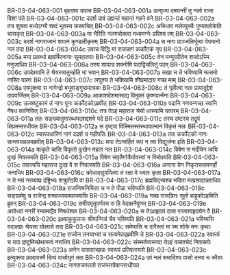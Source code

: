 BR-03-04-063-001	बृहदश्व उवाच
BR-03-04-063-001a	उत्सृज्य दमयन्तीं तु नलो राजा विशां पते
BR-03-04-063-001c	ददर्श दावं दह्यन्तं महान्तं गहने वने
BR-03-04-063-002a	तत्र शुश्राव मध्येऽग्नौ शब्दं भूतस्य कस्यचित्
BR-03-04-063-002c	अभिधाव नलेत्युच्चैः पुण्यश्लोकेति चासकृत्
BR-03-04-063-003a	मा भैरिति नलश्चोक्त्वा मध्यमग्नेः प्रविश्य तम्
BR-03-04-063-003c	ददर्श नागराजानं शयानं कुण्डलीकृतम्
BR-03-04-063-004a	स नागः प्राञ्जलिर्भूत्वा वेपमानो नलं तदा
BR-03-04-063-004c	उवाच विद्धि मां राजन्नागं कर्कोटकं नृप
BR-03-04-063-005a	मया प्रलब्धो ब्रह्मर्षिरनागाः सुमहातपाः
BR-03-04-063-005c	तेन मन्युपरीतेन शप्तोऽस्मि मनुजाधिप
BR-03-04-063-006a	तस्य शापान्न शक्नोमि पदाद्विचलितुं पदम्
BR-03-04-063-006c	उपदेक्ष्यामि ते श्रेयस्त्रातुमर्हति मां भवान्
BR-03-04-063-007a	सखा च ते भविष्यामि मत्समो नास्ति पन्नगः
BR-03-04-063-007c	लघुश्च ते भविष्यामि शीघ्रमादाय गच्छ माम्
BR-03-04-063-008a	एवमुक्त्वा स नागेन्द्रो बभूवाङ्गुष्ठमात्रकः
BR-03-04-063-008c	तं गृहीत्वा नलः प्रायादुद्देशं दाववर्जितम्
BR-03-04-063-009a	आकाशदेशमासाद्य विमुक्तं कृष्णवर्त्मना
BR-03-04-063-009c	उत्स्रष्टुकामं तं नागः पुनः कर्कोटकोऽब्रवीत्
BR-03-04-063-010a	पदानि गणयन्गच्छ स्वानि नैषध कानिचित्
BR-03-04-063-010c	तत्र तेऽहं महाराज श्रेयो धास्यामि यत्परम्
BR-03-04-063-011a	ततः सङ्ख्यातुमारब्धमदशद्दशमे पदे
BR-03-04-063-011c	तस्य दष्टस्य तद्रूपं क्षिप्रमन्तरधीयत
BR-03-04-063-012a	स दृष्ट्वा विस्मितस्तस्थावात्मानं विकृतं नलः
BR-03-04-063-012c	स्वरूपधारिणं नागं ददर्श च महीपतिः
BR-03-04-063-013a	ततः कर्कोटको नागः सान्त्वयन्नलमब्रवीत्
BR-03-04-063-013c	मया तेऽन्तर्हितं रूपं न त्वा विद्युर्जना इति
BR-03-04-063-014a	यत्कृते चासि विकृतो दुःखेन महता नल
BR-03-04-063-014c	विषेण स मदीयेन त्वयि दुःखं निवत्स्यति
BR-03-04-063-015a	विषेण संवृतैर्गात्रैर्यावत्त्वां न विमोक्ष्यति
BR-03-04-063-015c	तावत्त्वयि महाराज दुःखं वै स निवत्स्यति
BR-03-04-063-016a	अनागा येन निकृतस्त्वमनर्हो जनाधिप
BR-03-04-063-016c	क्रोधादसूययित्वा तं रक्षा मे भवतः कृता
BR-03-04-063-017a	न ते भयं नरव्याघ्र दंष्ट्रिभ्यः शत्रुतोऽपि वा
BR-03-04-063-017c	ब्रह्मविद्भ्यश्च भविता मत्प्रसादान्नराधिप
BR-03-04-063-018a	राजन्विषनिमित्ता च न ते पीडा भविष्यति
BR-03-04-063-018c	सङ्ग्रामेषु च राजेन्द्र शश्वज्जयमवाप्स्यसि
BR-03-04-063-019a	गच्छ राजन्नितः सूतो बाहुकोऽहमिति ब्रुवन्
BR-03-04-063-019c	समीपमृतुपर्णस्य स हि वेदाक्षनैपुणम्
BR-03-04-063-019e	अयोध्यां नगरीं रम्यामद्यैव निषधेश्वर
BR-03-04-063-020a	स तेऽक्षहृदयं दाता राजाश्वहृदयेन वै
BR-03-04-063-020c	इक्ष्वाकुकुलजः श्रीमान्मित्रं चैव भविष्यति
BR-03-04-063-021a	भविष्यसि यदाक्षज्ञः श्रेयसा योक्ष्यसे तदा
BR-03-04-063-021c	समेष्यसि च दारैस्त्वं मा स्म शोके मनः कृथाः
BR-03-04-063-021e	राज्येन तनयाभ्यां च सत्यमेतद्ब्रवीमि ते
BR-03-04-063-022a	स्वरूपं च यदा द्रष्टुमिच्छेथास्त्वं नराधिप
BR-03-04-063-022c	संस्मर्तव्यस्तदा तेऽहं वासश्चेदं निवासयेः
BR-03-04-063-023a	अनेन वाससाच्छन्नः स्वरूपं प्रतिपत्स्यसे
BR-03-04-063-023c	इत्युक्त्वा प्रददावस्मै दिव्यं वासोयुगं तदा
BR-03-04-063-024a	एवं नलं समादिश्य वासो दत्त्वा च कौरव
BR-03-04-063-024c	नागराजस्ततो राजंस्तत्रैवान्तरधीयत
